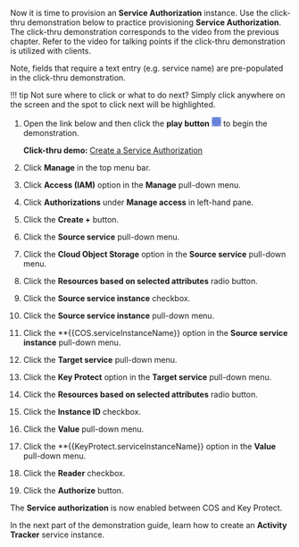Now it is time to provision an **Service Authorization** instance. Use the click-thru demonstration below to practice provisioning **Service Authorization**. The click-thru demonstration corresponds to the video from the previous chapter. Refer to the video for talking points if the click-thru demonstration is utilized with clients.

Note, fields that require a text entry (e.g. service name) are pre-populated in the click-thru demonstration.

!!! tip
    Not sure where to click or what to do next? Simply click anywhere on the screen and the spot to click next will be highlighted.

1. Open the link below and then click the **play button** ![](_attachments/ClickThruPlayButton.png) to begin the demonstration.

    **Click-thru demo:** <a href="https://ibm.github.io/SalesEnablement-COS-L3/includes/CreateServiceAuthorization/index.html" target ="_blank">Create a Service Authorization</a>

2. Click **Manage** in the top menu bar.
3. Click **Access (IAM)** option in the **Manage** pull-down menu.
3. Click **Authorizations** under **Manage access** in left-hand pane.
4. Click the **Create +** button.
5. Click the **Source service** pull-down menu.
6. Click the **Cloud Object Storage** option in the **Source service** pull-down menu.
7. Click the **Resources based on selected attributes** radio button.
8. Click the **Source service instance** checkbox.
9. Click the **Source service instance** pull-down menu.
10. Click the **{{COS.serviceInstanceName}} option in the **Source service instance** pull-down menu.
11. Click the **Target service** pull-down menu.
12. Click the **Key Protect** option in the **Target service** pull-down menu.
13. Click the **Resources based on selected attributes** radio button.
14. Click the **Instance ID** checkbox.
15. Click the **Value** pull-down menu.
16. Click the **{{KeyProtect.serviceInstanceName}} option in the **Value** pull-down menu.
17. Click the **Reader** checkbox.
18. Click the **Authorize** button.

The **Service authorization** is now enabled between COS and Key Protect.

In the next part of the demonstration guide, learn how to create an **Activity Tracker** service instance.
